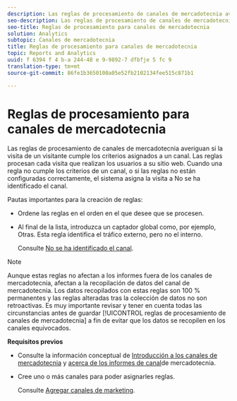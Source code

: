 ```yaml
---
description: Las reglas de procesamiento de canales de mercadotecnia averiguan si la visita de un visitante cumple los criterios asignados a un canal. Las reglas procesan cada visita que realizan los usuarios a su sitio web. Cuando una regla no cumple los criterios de un canal, o si las reglas no están configuradas correctamente, el sistema asigna la visita a No se ha identificado el canal.
seo-description: Las reglas de procesamiento de canales de mercadotecnia averiguan si la visita de un visitante cumple los criterios asignados a un canal. Las reglas procesan cada visita que realizan los usuarios a su sitio web. Cuando una regla no cumple los criterios de un canal, o si las reglas no están configuradas correctamente, el sistema asigna la visita a No se ha identificado el canal.
seo-title: Reglas de procesamiento para canales de mercadotecnia
solution: Analytics
subtopic: Canales de mercadotecnia
title: Reglas de procesamiento para canales de mercadotecnia
topic: Reports and Analytics
uuid: f 6394 f 4 b-a 244-48 e 9-9892-7 dfbfje 5 fc 9
translation-type: tm+mt
source-git-commit: 86fe1b3650100a05e52fb2102134fee515c871b1

---
```



# Reglas de procesamiento para canales de mercadotecnia

Las reglas de procesamiento de canales de mercadotecnia averiguan si la visita de un visitante cumple los criterios asignados a un canal. Las reglas procesan cada visita que realizan los usuarios a su sitio web. Cuando una regla no cumple los criterios de un canal, o si las reglas no están configuradas correctamente, el sistema asigna la visita a No se ha identificado el canal.

Pautas importantes para la creación de reglas:

* Ordene las reglas en el orden en el que desee que se procesen.
* Al final de la lista, introduzca un captador global como, por ejemplo, Otras. Esta regla identifica el tráfico externo, pero no el interno.

   Consulte [No se ha identificado el canal](../../components/c-marketing-channels/c-faq.md#section_451E42994DA247A8A7B8559C715A5EE7).

>[!NOTE]
>
>Aunque estas reglas no afectan a los informes fuera de los canales de mercadotecnia, afectan a la recopilación de datos del canal de mercadotecnia. Los datos recopilados con estas reglas son 100 % permanentes y las reglas alteradas tras la colección de datos no son retroactivas. Es muy importante revisar y tener en cuenta todas las circunstancias antes de guardar [!UICONTROL reglas de procesamiento de canales de mercadotecnia] a fin de evitar que los datos se recopilen en los canales equivocados. 

**Requisitos previos**

* Consulte la información conceptual de [Introducción a los canales de mercadotecnia](../../components/c-marketing-channels/c-getting-started-mchannel.md#concept_0C28C1592F564E53BB467E6EBC168E8C) y [acerca de los informes de canal](../../components/c-marketing-channels/c-overview.md#concept_77BE50D20BAA402CB292026436A39068)de mercadotecnia.

* Cree uno o más canales para poder asignarles reglas.

   Consulte [Agregar canales de marketing](../../components/c-marketing-channels/c-channels.md#task_98C9D3F5DBBC4B198E0A9ED4D3891E03).

